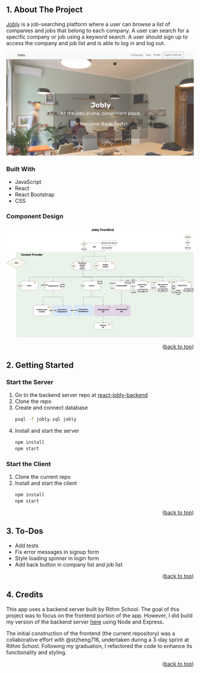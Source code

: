 <a id="readme-top"></a>

<!-- TABLE OF CONTENTS -->
<!-- <details>
  <summary>Table of Contents</summary>
  <ol>
    <li>
      <a href="#about-the-project">About The Project</a>
      <ul>
        <li><a href="#built-with">Built With</a></li>
        <li><a href="#component-design">Component Design</a></li>
        </ul>
    </li>
    <li>
      <a href="#getting-started">Getting Started</a>
      <ul>
        <li><a href="#start-the-server">Start the Server</a></li>
        <li><a href="#start-the-client">Start the Client</a></li>
      </ul>
    </li>
       <li><a href="#todos">To-Dos</a></li>
    <li><a href="#credits">Credits</a></li>
  </ol>
</details>

<!-- ABOUT THE PROJECT -->

## 1. About The Project

[Jobly](https://jobly-mkim.surge.sh/) is a job-searching platform where a user can browse a list of companies and jobs that belong to each company. A user can search for a specific company or job using a keyword search. A user should sign up to access the company and job list and is able to log in and log out.

[![Product Name Screen Shot][product-screenshot]](https://jobly-mkim.surge.sh/)

### Built With

- JavaScript
- React
- React Bootstrap
- CSS

### Component Design

![Component Design Screen Shot][component-design]

<p align="right">(<a href="#readme-top">back to top</a>)</p>

<!-- GETTING STARTED -->

## 2. Getting Started

### Start the Server

1. Go to the backend server repo at [react-jobly-backend](https://github.com/mrnkim/react-jobly-backend)
2. Clone the repo
3. Create and connect database
   ```sh
   psql -f jobly.sql jobly
   ```
4. Install and start the server
   ```sh
   npm install
   npm start
   ```

### Start the Client

1. Clone the current repo
2. Install and start the client
   ```sh
   npm install
   npm start
   ```

<p align="right">(<a href="#readme-top">back to top</a>)</p>

<!-- ROADMAP -->

## 3. To-Dos

- Add tests
- Fix error messages in signup form
- Style loading spinner in login form
- Add back button in company list and job list

<p align="right">(<a href="#readme-top">back to top</a>)</p>

<!-- CREDITS -->

## 4. Credits

This app uses a backend server built by Rithm School. The goal of this project was to focus on the frontend portion of the app. However, I did build my version of the backend server [here](https://github.com/mrnkim/express-jobly) using Node and Express.

The initial construction of the frontend (the current repository) was a collaborative effort with @stzheng716, undertaken during a 3-day sprint at Rithm School. Following my graduation, I refactored the code to enhance its functionality and styling.

<p align="right">(<a href="#readme-top">back to top</a>)</p>

[product-screenshot]: public/Screenshot.png
[component-design]: public/component-design.png
